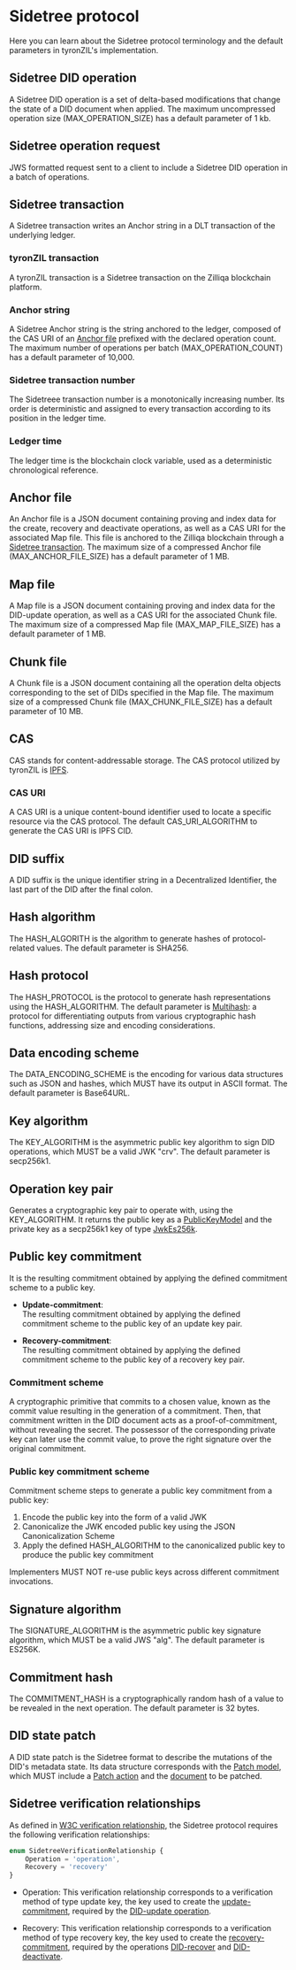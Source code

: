 # Sidetree protocol

Here you can learn about the Sidetree protocol terminology and the default parameters in tyronZIL's implementation.

## Sidetree DID operation

A Sidetree DID operation is a set of delta-based modifications that change the state of a DID document when applied. The maximum uncompressed operation size (MAX_OPERATION_SIZE) has a default parameter of 1 kb.

## Sidetree operation request

JWS formatted request sent to a client to include a Sidetree DID operation in a batch of operations.

## Sidetree transaction

A Sidetree transaction writes an Anchor string in a DLT transaction of the underlying ledger.

### tyronZIL transaction

A tyronZIL transaction is a Sidetree transaction on the Zilliqa blockchain platform.

### Anchor string

A Sidetree Anchor string is the string anchored to the ledger, composed of the CAS URI of an [Anchor file](#anchor-file) prefixed with the declared operation count. The maximum number of operations per batch (MAX_OPERATION_COUNT) has a default parameter of 10,000.

### Sidetree transaction number

The Sidetreee transaction number is a monotonically increasing number. Its order is deterministic and assigned to every transaction according to its position in the ledger time.

### Ledger time

The ledger time is the blockchain clock variable, used as a deterministic chronological reference.

## Anchor file

An Anchor file is a JSON document containing proving and index data for the create, recovery and deactivate operations, as well as a CAS URI for the associated Map file. This file is anchored to the Zilliqa blockchain through a [Sidetree transaction](#sidetree-transaction). The maximum size of a compressed Anchor file (MAX_ANCHOR_FILE_SIZE) has a default parameter of 1 MB.

## Map file

A Map file is a JSON document containing proving and index data for the DID-update operation, as well as a CAS URI for the associated Chunk file. The maximum size of a compressed Map file (MAX_MAP_FILE_SIZE) has a default parameter of 1 MB.

## Chunk file

A Chunk file is a JSON document containing all the operation delta objects corresponding to the set of DIDs specified in the Map file. The maximum size of a compressed Chunk file (MAX_CHUNK_FILE_SIZE) has a default parameter of 10 MB.

## CAS

CAS stands for content-addressable storage. The CAS protocol utilized by tyronZIL is [IPFS](https://ipfs.io/).

### CAS URI

A CAS URI is a unique content-bound identifier used to locate a specific resource via the CAS protocol. The default CAS_URI_ALGORITHM to generate the CAS URI is IPFS CID.

## DID suffix

A DID suffix is the unique identifier string in a Decentralized Identifier, the last part of the DID after the final colon.

## Hash algorithm

The HASH_ALGORITH is the algorithm to generate hashes of protocol-related values. The default parameter is SHA256.

## Hash protocol

The HASH_PROTOCOL is the protocol to generate hash representations using the HASH_ALGORITHM. The default parameter is [Multihash](https://multiformats.io/multihash/): a protocol for differentiating outputs from various cryptographic hash functions, addressing size and encoding considerations.

## Data encoding scheme

The DATA_ENCODING_SCHEME is the encoding for various data structures such as JSON and hashes, which MUST have its output in ASCII format. The default parameter is Base64URL.

## Key algorithm

The KEY_ALGORITHM is the asymmetric public key algorithm to sign DID operations, which MUST be a valid JWK "crv". The default parameter is secp256k1.

## Operation key pair

Generates a cryptographic key pair to operate with, using the KEY_ALGORITHM. It returns the public key as a [PublicKeyModel](./implementation/models.md#public-key-model) and the private key as a secp256k1 key of type [JwkEs256k](./implementation/models.md#jwkes256k).

## Public key commitment

It is the resulting commitment obtained by applying the defined commitment scheme to a public key.

- **Update-commitment**:  
The resulting commitment obtained by applying the defined commitment scheme to the public key of an update key pair.

- **Recovery-commitment**:  
The resulting commitment obtained by applying the defined commitment scheme to the public key of a recovery key pair.

### Commitment scheme

A cryptographic primitive that commits to a chosen value, known as the commit value resulting in the generation of a commitment. Then, that commitment written in the DID document acts as a proof-of-commitment, without revealing the secret. The possessor of the corresponding private key can later use the commit value, to prove the right signature over the original commitment.

### Public key commitment scheme

Commitment scheme steps to generate a public key commitment from a public key:

1. Encode the public key into the form of a valid JWK
2. Canonicalize the JWK encoded public key using the JSON Canonicalization Scheme
3. Apply the defined HASH_ALGORITHM to the canonicalized public key to produce the public key commitment

Implementers MUST NOT re-use public keys across different commitment invocations.

## Signature algorithm

The SIGNATURE_ALGORITHM is the asymmetric public key signature algorithm, which MUST be a valid JWS "alg". The default parameter is ES256K.

## Commitment hash

The COMMITMENT_HASH is a cryptographically random hash of a value to be revealed in the next operation. The default parameter is 32 bytes.

## DID state patch

A DID state patch is the Sidetree format to describe the mutations of the DID's metadata state. Its data structure corresponds with the [Patch model](./implementation/models.md#patch-model), which MUST include a [Patch action](./implementation/models.md#patch-action) and the [document](./implementation/models.md#document-model) to be patched.

## Sidetree verification relationships

As defined in [W3C verification relationship](./W3C-dids.md#verification-relationship), the Sidetree protocol requires the following verification relationships:

```js
enum SidetreeVerificationRelationship {
    Operation = 'operation',
    Recovery = 'recovery'
}
```

- Operation: This verification relationship corresponds to a verification method of type update key, the key used to create the [update-commitment](#public-key-commitment), required by the [DID-update operation](../operations/CRUD/did-update.md).

- Recovery: This verification relationship corresponds to a verification method of type recovery key, the key used to create the [recovery-commitment](#public-key-commitment), required by the operations [DID-recover](../operations/CRUD/did-recover.md) and [DID-deactivate](../operations/CRUD/did-deactivate.md).
